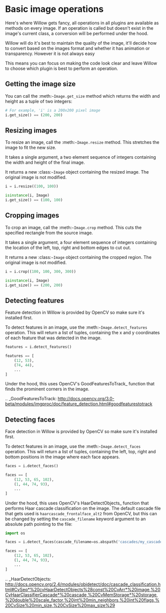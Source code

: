 # Basic image operations

Here's where Willow gets fancy, all operations in all plugins are available as
methods on every image. If an operation is called but doesn't exist in the
image's current class, a conversion will be performed under the hood.

Willow will do it's best to maintain the quality of the image, it'll decide how
to convert based on the images format and whether it has animation or transparency.
However it is not always easy

This means you can focus on making the code look clear and leave Willow to choose
which plugin is best to perform an operation.

## Getting the image size

You can call the :meth:`~Image.get_size` method which returns the width and
height as a tuple of two integers:

```python
# For example, 'i' is a 200x200 pixel image
i.get_size() == (200, 200)
```

## Resizing images

To resize an image, call the :meth:`~Image.resize` method. This stretches the
image to fit the new size.

It takes a single argument, a two element sequence of integers containing the
width and height of the final image.

It returns a new :class:`~Image` object containing the resized image. The
original image is not modified.

```python
i = i.resize((100, 100))

isinstance(i, Image)
i.get_size() == (100, 100)
```

## Cropping images

To crop an image, call the :meth:`~Image.crop` method. This cuts the specified
rectangle from the source image.

It takes a single argument, a four element sequence of integers containing the
location of the left, top, right and bottom edges to cut out.

It returns a new :class:`~Image` object containing the cropped region. The
original image is not modified.

```python
i = i.crop((100, 100, 300, 300))

isinstance(i, Image)
i.get_size() == (200, 200)
```

## Detecting features

Feature detection in Willow is provided by OpenCV so make sure it's installed first.

To detect features in an image, use the  :meth:`~Image.detect_features` operation.
This will return a list of tuples, containing the x and y coordinates of each
feature that was detected in the image.

```python
features = i.detect_features()

features == [
    (12, 53),
    (74, 44),
    ...
]
```

Under the hood, this uses OpenCV's GoodFeaturesToTrack_ function that finds the
prominent corners in the image.

.. _GoodFeaturesToTrack: http://docs.opencv.org/3.0-beta/modules/imgproc/doc/feature_detection.html#goodfeaturestotrack

## Detecting faces

Face detection in Willow is provided by OpenCV so make sure it's installed first.

To detect features in an image, use the  :meth:`~Image.detect_faces` operation.
This will return a list of tuples, containing the left, top, right and bottom
positions in the image where each face appears.

```python
faces = i.detect_faces()

faces == [
    (12, 53, 65, 102),
    (1, 44, 74, 93),
    ...
]
```

Under the hood, this uses OpenCV's HaarDetectObjects_ function that performs
Haar cascade classification on the image. The default cascade file that gets
used is ``haarcascade_frontalface_alt2`` from OpenCV, but this can be changed
by setting the ``cascade_filename`` keyword argument to an absolute path
pointing to the file:

```python
import os

faces = i.detect_faces(cascade_filename=os.abspath('cascades/my_cascade_file.xml'))

faces == [
    (12, 53, 65, 102),
    (1, 44, 74, 93),
    ...
]
```

.. _HaarDetectObjects: http://docs.opencv.org/2.4/modules/objdetect/doc/cascade_classification.html#CvSeq*%20cvHaarDetectObjects%28const%20CvArr*%20image,%20CvHaarClassifierCascade*%20cascade,%20CvMemStorage*%20storage,%20double%20scale_factor,%20int%20min_neighbors,%20int%20flags,%20CvSize%20min_size,%20CvSize%20max_size%29

